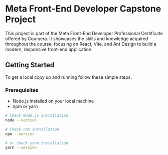 # Meta Front-End Developer Capstone Project

This project is part of the Meta Front-End Developer Professional Certificate offered by Coursera. It showcases the skills and knowledge acquired throughout the course, focusing on React, Vite, and Ant Design to build a modern, responsive front-end application.

## Getting Started

To get a local copy up and running follow these simple steps.

### Prerequisites

- Node.js installed on your local machine
- npm or yarn

```bash
# Check Node.js installation
node --version

# Check npm installation
npm --version

# or check yarn installation
yarn --version